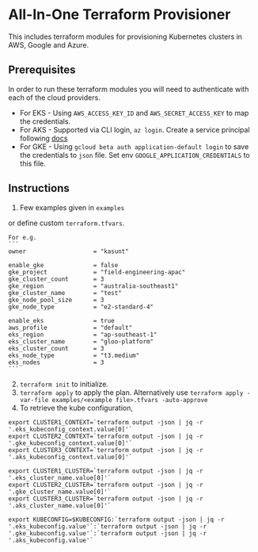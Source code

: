 # All-In-One Terraform Provisioner

This includes terraform modules for provisioning Kubernetes clusters in AWS, Google and Azure.

## Prerequisites

In order to run these terraform modules you will need to authenticate with each of the cloud providers.
* For EKS - Using `AWS_ACCESS_KEY_ID` and `AWS_SECRET_ACCESS_KEY` to map the credentials.
* For AKS - Supported via CLI login, `az login`.
  Create a service principal following [docs](https://registry.terraform.io/providers/hashicorp/azurerm/latest/docs/guides/service_principal_client_secret)
* For GKE - Using `gcloud beta auth application-default login` to save the credentials to `json` file. Set env `GOOGLE_APPLICATION_CREDENTIALS` to this file.

## Instructions

1. Few examples given in `examples`

  or define custom `terraform.tfvars`. 

    For e.g.
    ```
    owner                   = "kasunt"

    enable_gke              = false
    gke_project             = "field-engineering-apac"
    gke_cluster_count       = 3
    gke_region              = "australia-southeast1"
    gke_cluster_name        = "test"
    gke_node_pool_size      = 3
    gke_node_type           = "e2-standard-4"

    enable_eks              = true
    aws_profile             = "default"
    eks_region              = "ap-southeast-1"
    eks_cluster_name        = "gloo-platform"
    eks_cluster_count       = 3
    eks_node_type           = "t3.medium"
    eks_nodes               = 3
    ```
2. `terraform init` to initialize.
3. `terraform apply` to apply the plan. Alternatively use `terraform apply -var-file examples/<example file>.tfvars -auto-approve`
4. To retrieve the kube configuration,
  ```
  export CLUSTER1_CONTEXT=`terraform output -json | jq -r '.eks_kubeconfig_context.value[0]'`
  export CLUSTER2_CONTEXT=`terraform output -json | jq -r '.gke_kubeconfig_context.value[0]'`
  export CLUSTER3_CONTEXT=`terraform output -json | jq -r '.aks_kubeconfig_context.value[0]'`

  export CLUSTER1_CLUSTER=`terraform output -json | jq -r '.eks_cluster_name.value[0]'`
  export CLUSTER2_CLUSTER=`terraform output -json | jq -r '.gke_cluster_name.value[0]'`
  export CLUSTER3_CLUSTER=`terraform output -json | jq -r '.aks_cluster_name.value[0]'`

  export KUBECONFIG=$KUBECONFIG:`terraform output -json | jq -r '.eks_kubeconfig.value'`:`terraform output -json | jq -r '.gke_kubeconfig.value'`:`terraform output -json | jq -r '.aks_kubeconfig.value'`
  ```